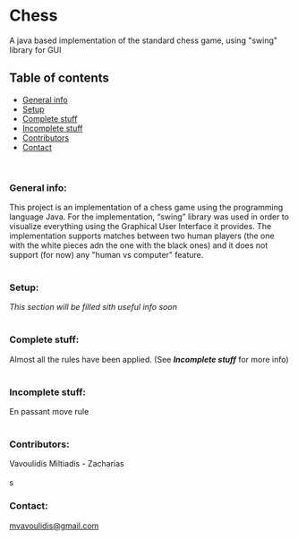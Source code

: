 # **Chess**
A java based implementation of the standard chess game, using "swing" library for GUI  

## **Table of contents**
- [General info](#general-info)
- [Setup](#setup)
- [Complete stuff](#complete-stuff)
- [Incomplete stuff](#incomplete-stuff)
- [Contributors](#contributors)
- [Contact](#contact)

<br/>

### **General info:**
This project is an implementation of a chess game using the programming language Java. For the implementation, “swing” library was used in order to visualize everything using the Graphical User Interface it provides. The implementation supports matches between two human players (the one with the white pieces adn the one with the black ones) and it does not support (for now) any "human vs computer" feature.
<br/>
<br/>

### **Setup:**
*This section will be filled sith useful info soon*
<br/>
<br/>

### **Complete stuff:**
Almost all the rules have been applied. (See ***Incomplete stuff*** for more info)
<br/>
<br/>

### **Incomplete stuff:**
En passant move rule
<br/>
<br/>

### **Contributors:**
Vavoulidis Miltiadis - Zacharias
<br/>
<br/>
s
### **Contact:**
mvavoulidis@gmail.com
